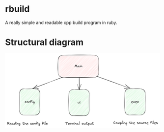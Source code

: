 # rbuild
A really simple and readable cpp build program in ruby.
# Structural diagram
![程序模块图](https://github.com/SimonYen/rbuild/blob/master/images/rbuild%E7%A8%8B%E5%BA%8F%E6%A8%A1%E5%9D%97%E5%9B%BE.png "程序模块图")
